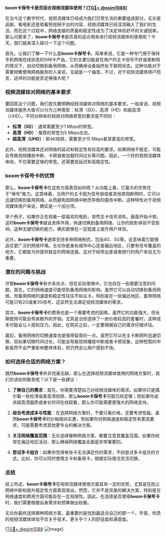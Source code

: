 **boom卡保号卡是否适合视频流媒体使用？[[TG💪+ @esim1088](https://t.me/s/esim1088)]**

在当今这个数字时代，视频流媒体已经成为我们日常生活的重要组成部分。无论是追剧、看电影还是观看短视频平台的内容，视频流媒体已经深深融入了我们的生活。而在这个过程中，网络连接的质量和稳定性成为了决定体验好坏的关键因素。那么问题来了，**boom卡保号卡**是否真的适合用来进行视频流媒体的使用呢？今天，我们就来深入探讨一下这个问题。

首先，让我们了解一下什么是**boom卡保号卡**。简单来说，它是一种专门用于保持手机网络在线状态的SIM卡产品。它的主要功能是在用户的主卡信号不好或者断网的情况下，自动切换到备用网络，从而确保设备始终处于联网状态。这种功能对于需要频繁使用网络服务的人来说，无疑是一个福音。不过，对于视频流媒体用户而言，这样的功能是否足够强大呢？

### **视频流媒体对网络的基本要求**

要回答这个问题，我们首先要明确视频流媒体对网络的基本要求。一般来说，视频流媒体服务大致可以分为三种类型：标清（SD）、高清（HD）和超高清（UHD）。不同分辨率的视频对网络带宽的要求是不同的：

- **标清（SD）**：通常需要至少1 Mbps的带宽。
- **高清（HD）**：推荐的带宽为5 Mbps左右。
- **超高清（UHD）**：即4K视频，需要至少15 Mbps甚至更高的带宽。

此外，视频流媒体还对网络的延迟和稳定性有较高的要求。如果网络不稳定，可能会导致视频播放中断、卡顿或者加载时间过长等问题。因此，一个好的视频流媒体体验，不仅需要足够的带宽，还需要低延迟和高稳定性。

### **boom卡保号卡的优势**

那么，**boom卡保号卡**在这些方面表现如何呢？从功能上看，它最大的优势在于“保号”能力。这意味着，当用户的主卡因为信号弱或者其他原因断网时，它可以迅速切换到备用网络，从而避免因网络中断而导致的服务中断。这种特性对于视频流媒体用户来说，确实是一个加分项。

举个例子，如果你正在观看一部喜欢的电影，突然主卡信号消失，画面开始卡顿，这时**boom卡保号卡**就会发挥作用，快速切换到备用网络，让你的观影体验不受影响。这种无缝切换的能力，确实能够在一定程度上提升用户体验。

此外，**boom卡保号卡**通常支持多种网络制式，包括4G、5G等，这意味着它能够适应更广泛的网络环境。无论你是身处城市中心还是偏远地区，只要有信号覆盖的地方，它都能为你提供稳定的网络连接。这对于经常出差或者旅行的用户来说尤为重要。

### **潜在的问题与挑战**

尽管**boom卡保号卡**有许多优点，但在实际使用中，它也存在一些需要注意的问题。首先，它的网络速度可能受到备用网络的影响。虽然它可以自动切换到备用网络，但备用网络的速度和稳定性往往不如主卡。特别是在一些偏远地区，备用网络可能只有2G或者3G信号，这显然无法满足视频流媒体的需求。

其次，**boom卡保号卡**的费用也是一个需要考虑的因素。虽然它的功能强大，但长期使用可能会带来额外的开销。尤其是当你选择了一些价格较高的套餐时，这种成本可能会让人感到压力。因此，在购买之前，一定要根据自己的需求仔细评估。

最后，备用网络的切换速度也是值得留意的一点。虽然它可以在主卡断网时迅速切换，但如果切换时间过长，可能会导致视频播放中断或者卡顿现象。这种短暂的中断虽然不会严重影响整体体验，但仍然会让用户感到不快。

### **如何选择合适的网络方案？**

既然**boom卡保号卡**并非完美无缺，那么在选择视频流媒体使用的网络方案时，我们应该如何取舍呢？以下是一些建议：

1. **了解自己的需求**：首先，你需要清楚自己对视频流媒体的需求。如果你只是偶尔看一些标清或者高清视频，那么**boom卡保号卡**可能已经足够；但如果你追求超高清画质或者长时间在线观看，那么你可能需要更强大的网络支持。

2. **综合考虑成本与性能**：在选择网络方案时，不要只看价格，还要考虑性能。虽然**boom卡保号卡**的价格相对实惠，但如果你对网络速度和稳定性有更高要求，可能需要考虑其他更专业的解决方案。

3. **关注网络覆盖范围**：无论选择哪种网络方案，都要注意其覆盖范围。如果你经常在偏远地区活动，那么确保网络覆盖全面是非常重要的。

4. **尝试多卡组合**：如果你觉得单张卡无法满足你的需求，不妨尝试多卡组合的方式。比如，你可以同时使用主卡和备用卡，根据实际情况灵活切换。

### **总结**

综上所述，**boom卡保号卡**在视频流媒体使用方面具有一定的优势，尤其是在防止网络中断和提升稳定性方面表现突出。然而，它并不是完美的解决方案，特别是在网络速度和费用方面可能存在一定局限性。因此，在选择是否使用**boom卡保号卡**时，我们需要根据自身需求和预算做出权衡。

无论你最终选择哪种网络方案，最重要的是找到最适合自己的那一个。毕竟，优质的视频流媒体体验不仅关乎技术，更关乎个人的舒适度和满意度。

[[TG💪+ @esim1088](https://t.me/s/esim1088) ![Image](https://i.postimg.cc/4NQfJmqS/Snipaste-2025-05-13-00-14-12.png)]
